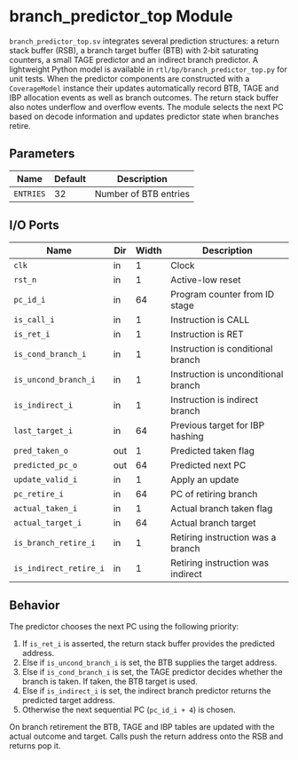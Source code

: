 # branch_predictor_top Module

`branch_predictor_top.sv` integrates several prediction structures: a return
stack buffer (RSB), a branch target buffer (BTB) with 2‑bit saturating counters, a small TAGE predictor and an indirect branch predictor.  A lightweight Python model is available in `rtl/bp/branch_predictor_top.py` for unit tests. When the predictor components are constructed with a ``CoverageModel`` instance their updates automatically record BTB, TAGE and IBP allocation events as well as branch outcomes. The return stack buffer also notes underflow and overflow events. The module selects the next PC based on decode information and updates predictor state when branches retire.


## Parameters

| Name | Default | Description |
|------|---------|-------------|
| `ENTRIES` | 32 | Number of BTB entries |

## I/O Ports

| Name | Dir | Width | Description |
|------|-----|-------|-------------|
| `clk` | in | 1 | Clock |
| `rst_n` | in | 1 | Active-low reset |
| `pc_id_i` | in | 64 | Program counter from ID stage |
| `is_call_i` | in | 1 | Instruction is CALL |
| `is_ret_i` | in | 1 | Instruction is RET |
| `is_cond_branch_i` | in | 1 | Instruction is conditional branch |
| `is_uncond_branch_i` | in | 1 | Instruction is unconditional branch |
| `is_indirect_i` | in | 1 | Instruction is indirect branch |
| `last_target_i` | in | 64 | Previous target for IBP hashing |
| `pred_taken_o` | out | 1 | Predicted taken flag |
| `predicted_pc_o` | out | 64 | Predicted next PC |
| `update_valid_i` | in | 1 | Apply an update |
| `pc_retire_i` | in | 64 | PC of retiring branch |
| `actual_taken_i` | in | 1 | Actual branch taken flag |
| `actual_target_i` | in | 64 | Actual branch target |
| `is_branch_retire_i` | in | 1 | Retiring instruction was a branch |
| `is_indirect_retire_i` | in | 1 | Retiring instruction was indirect |

## Behavior

The predictor chooses the next PC using the following priority:

1. If `is_ret_i` is asserted, the return stack buffer provides the predicted
   address.
2. Else if `is_uncond_branch_i` is set, the BTB supplies the target address.
3. Else if `is_cond_branch_i` is set, the TAGE predictor decides whether the
   branch is taken. If taken, the BTB target is used.
4. Else if `is_indirect_i` is set, the indirect branch predictor returns the
   predicted target address.
5. Otherwise the next sequential PC (`pc_id_i + 4`) is chosen.

On branch retirement the BTB, TAGE and IBP tables are updated with the actual
outcome and target. Calls push the return address onto the RSB and returns pop
it.

